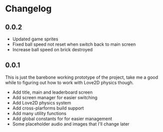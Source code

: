 # Changelog

## 0.0.2

- Updated game sprites
- Fixed ball speed not reset when switch back to main screen
- Increase ball speed on brick destroyed

## 0.0.1

This is just the barebone working prototype of the project, take me a good while to figuring out how to work with Love2D physics though.

- Add title, main and leaderboard screen
- Add screen manager for easier switching
- Add Love2D physics system
- Add cross-plarforms build support
- Add many utility functions
- Add global constants for for easier management
- Some placeholder audio and images that I'll change later
